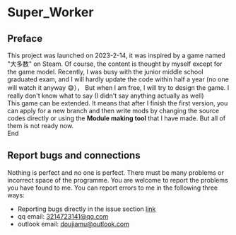 # Super_Worker
## Preface

  This project was launched on 2023-2-14, it was inspired by a game named "大多数" on Steam. Of course, the content is thought by myself except for the game model. Recently, I was busy with the junior middle school graduated exam, and I will hardly update the code within half a year (no one will watch it anyway 😅）， But when I am free, I will try to design the game. I really don't know what to say (I didn't say anything actually as well)  
  This game can be extended. It means that after I finish the first version, you can apply for a new branch and then write mods by changing the source codes directly or using the **Module making tool** that I have made. But all of them is not ready now.  
End
## Report bugs and connections

  Nothing is perfect and no one is perfect. There must be many problems or incorrect space of the programme. You are welcome to report the problems you have found to me. You can report errors to me in the following three ways:

  - Reporting bugs directly in the issue section [link](https://github.com/Doujiamu/Super_Worker/issues/)
  - qq email: 3214723141@qq.com
  - outlook email: doujiamu@outlook.com
